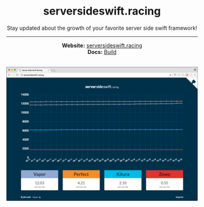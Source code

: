 <center>
<h1>serversideswift.racing</h1>
Stay updated about the growth of your favorite server side swift framework!
<hr>
<b>Website:</b> <a href="http://www.serversideswift.racing"> serversideswift.racing</a> <br />
<b>Docs:</b> <a href="docs/build.md"> Build</a><br /> <br />
</center>

![From](serversideswiftracing.png)
